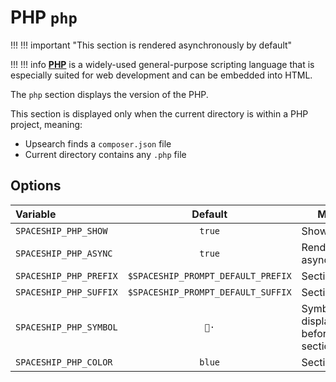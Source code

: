# PHP `php`

!!! !!! important "This section is rendered asynchronously by default"

!!! !!! info
    [**PHP**](https://www.php.net) is a widely-used general-purpose scripting language that is especially suited for web development and can be embedded into HTML.

The `php` section displays the version of the PHP.

This section is displayed only when the current directory is within a PHP project, meaning:

* Upsearch finds a `composer.json` file
* Current directory contains any `.php` file

## Options

| Variable               |              Default               | Meaning                             |
|:---------------------- |:----------------------------------:| ----------------------------------- |
| `SPACESHIP_PHP_SHOW`   |               `true`               | Show section                        |
| `SPACESHIP_PHP_ASYNC`  |               `true`               | Render section asynchronously       |
| `SPACESHIP_PHP_PREFIX` | `$SPACESHIP_PROMPT_DEFAULT_PREFIX` | Section's prefix                    |
| `SPACESHIP_PHP_SUFFIX` | `$SPACESHIP_PROMPT_DEFAULT_SUFFIX` | Section's suffix                    |
| `SPACESHIP_PHP_SYMBOL` |                `🐘·`                | Symbol displayed before the section |
| `SPACESHIP_PHP_COLOR`  |               `blue`               | Section's color                     |
